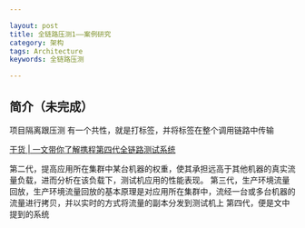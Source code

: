 ```yaml
---

layout: post
title: 全链路压测1——案例研究
category: 架构
tags: Architecture
keywords: 全链路压测

---
```


## 简介（未完成）



项目隔离跟压测 有一个共性，就是打标签，并将标签在整个调用链路中传输

[干货 | 一文带你了解携程第四代全链路测试系统](https://mp.weixin.qq.com/s?__biz=MjM5MDI3MjA5MQ==&mid=2697267581&idx=1&sn=a81ae51a7633c5970e6e5510afbb43f2&chksm=8376f649b4017f5fa1e71f4b89cb0f9839b55e212a1d39304671e674b9a5c8e2e6cca93d5f4d&mpshare=1&scene=23&srcid=1012gRT6WwfdGz8g4k1ctmVi%23rd)


第二代，提高应用所在集群中某台机器的权重，使其承担远高于其他机器的真实流量负载，进而分析在该负载下，测试机应用的性能表现。
第三代，生产环境流量回放，生产环境流量回放的基本原理是对应用所在集群中，流经一台或多台机器的流量进行拷贝，并以实时的方式将流量的副本分发到测试机上
第四代，便是文中提到的系统